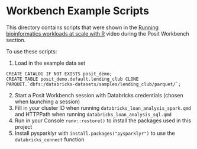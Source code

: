 # Workbench Example Scripts

This directory contains scripts that were shown in the [Running bioinformatics workloads at scale with R](https://www.youtube.com/watch?v=UP6cgJqKcLQ) video during the Posit Workbench section.

To use these scripts:

1. Load in the example data set

```
CREATE CATALOG IF NOT EXISTS posit_demo;
CREATE TABLE posit_demo.default.lending_club CLONE PARQUET.`dbfs:/databricks-datasets/samples/lending_club/parquet/`;
```

2. Start a Posit Workbench session with Databricks credentials (chosen when launching a session)
3. Fill in your cluster ID when running `databricks_loan_analysis_spark.qmd` and HTTPPath when running `databricks_loan_analysis_sql.qmd`
4. Run in your Console `renv::restore()` to install the packages used in this project
5. Install pysparklyr with `install.packages("pysparklyr")` to use the `databricks_connect` function
